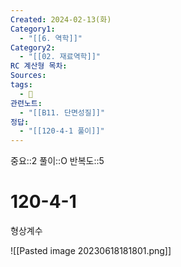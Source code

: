 ```yaml
---
Created: 2024-02-13(화)
Category1:
  - "[[6. 역학]]"
Category2:
  - "[[02. 재료역학]]"
RC 계산형 목차: 
Sources: 
tags:
  - 🧮
관련노트:
  - "[[B11. 단면성질]]"
정답:
  - "[[120-4-1 풀이]]"
---
```

중요::2
풀이::O
반복도::5
#  120-4-1

형상계수

![[Pasted image 20230618181801.png]]